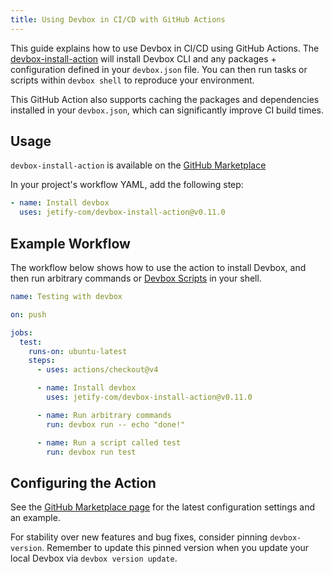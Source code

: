 ```yaml
---
title: Using Devbox in CI/CD with GitHub Actions
---
```


This guide explains how to use Devbox in CI/CD using GitHub Actions. The [devbox-install-action](https://github.com/marketplace/actions/devbox-installer) will install Devbox CLI and any packages + configuration defined in your `devbox.json` file. You can then run tasks or scripts within `devbox shell` to reproduce your environment.

This GitHub Action also supports caching the packages and dependencies installed in your `devbox.json`, which can significantly improve CI build times. 

## Usage

`devbox-install-action` is available on the [GitHub Marketplace](https://github.com/marketplace/actions/devbox-installer) 

In your project's workflow YAML, add the following step: 

```yaml
- name: Install devbox
  uses: jetify-com/devbox-install-action@v0.11.0
```

## Example Workflow

The workflow below shows how to use the action to install Devbox, and then run arbitrary commands or [Devbox Scripts](../guides/scripts.md) in your shell.

```yaml
name: Testing with devbox

on: push

jobs:
  test:
    runs-on: ubuntu-latest
    steps:
      - uses: actions/checkout@v4

      - name: Install devbox
        uses: jetify-com/devbox-install-action@v0.11.0

      - name: Run arbitrary commands
        run: devbox run -- echo "done!"

      - name: Run a script called test
        run: devbox run test
```

## Configuring the Action

See the [GitHub Marketplace page](https://github.com/marketplace/actions/devbox-installer) for the latest configuration settings and an example.

For stability over new features and bug fixes, consider pinning `devbox-version`. Remember to update this pinned version when you update your local Devbox via `devbox version update`.
